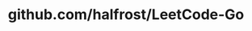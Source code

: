 ---
layout: post
title: github.com/halfrost/LeetCode-Go
categories: link
tags: [انگلیسی, گیت‌هاب, برنامه‌نویسی]
---